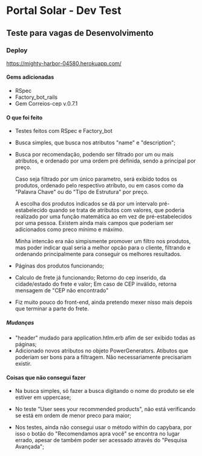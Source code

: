 # Portal Solar - Dev Test

## Teste para vagas de Desenvolvimento

### Deploy

https://mighty-harbor-04580.herokuapp.com/

#### Gems adicionadas

- RSpec
- Factory_bot_rails
- Gem Correios-cep v.0.7.1

#### O que foi feito
  - Testes feitos com RSpec e Factory_bot

  - Busca simples, que busca nos atributos "name" e "description";
  
  - Busca por recomendação, podendo ser filtrado por um ou mais atributos, e ordenado por uma ordem pré definida, sendo a principal por preço. 
    
    Caso seja filtrado por um único parametro, será exibido todos os produtos, ordenado pelo respectivo atributo, ou em casos como da "Palavra Chave" ou do "Tipo de Estrutura" por preço.
    
    A escolha dos produtos indicados se dá por um intervalo pré-estabelecido quando se trata de atributos com valores, que poderia realizado por uma função matemática ao em vez de pré-estabelecidos por uma pessoa.
    Existem ainda mais campos que poderiam ser adicionados como preco mínimo e máximo.

    Minha intencão era não simpismente promover um filtro nos produtos, mas poder indicar qual seria a melhor opcão para o cliente, filtrando e ordenando principalmente para conseguir os melhores resultados.

  - Páginas dos produtos funcionando;

  - Calculo de frete já funcionando; Retorno do cep inserido, da cidade/estado do frete e valor;
    Em caso de CEP inválido, retorna mensagem de "CEP não encontrado"

  - Fiz muito pouco do front-end, ainda pretendo mexer nisso mais depois que terminar a parte do frete.

##### Mudanças
  - "header" mudado para application.htlm.erb afim de ser exibido todas as páginas;
  - Adicionado novos atributos no objeto PowerGenerators. Atibutos que poderiam ser bons para a filtragem. Não necessariamente precisariam existir.


#### Coisas que não consegui fazer
  - Na busca simples, só fazer a busca digitando o nome do produto se ele estiver em uppercase;

  - No teste "User sees your recommended products", não está verificando se está em ordem de menor preco para maior;

  - Nos testes, ainda não consegui usar o método within do capybara, por isso o botão do "Recomendamos apra você" se encontra no lugar errado, apesar de também poder ser acessado através do "Pesquisa Avançada";
